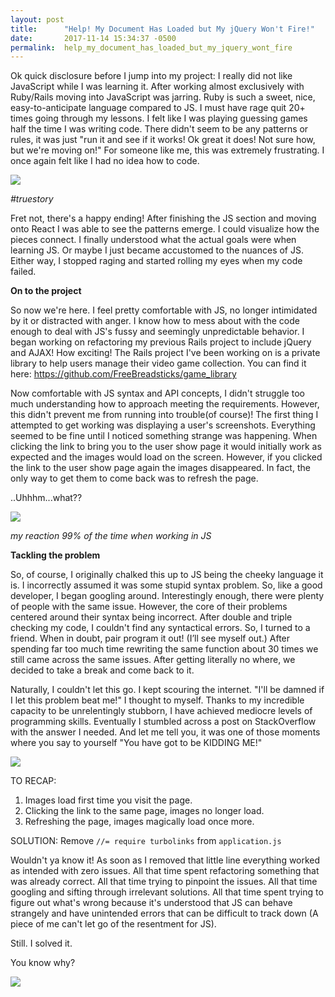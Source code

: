 ```yaml
---
layout: post
title:      "Help! My Document Has Loaded but My jQuery Won't Fire!"
date:       2017-11-14 15:34:37 -0500
permalink:  help_my_document_has_loaded_but_my_jquery_wont_fire
---
```



Ok quick disclosure before I jump into my project: I really did not like JavaScript while I was learning it. After working almost exclusively with Ruby/Rails moving into JavaScript was jarring. Ruby is such a sweet, nice, easy-to-anticipate language compared to JS. I must have rage quit 20+ times going through my lessons. I felt like I was playing guessing games half the time I was writing code. There didn't seem to be any patterns or rules, it was just "run it and see if it works! Ok great it does! Not sure how, but we're moving on!" For someone like me, this was extremely frustrating. I once again felt like I had no idea how to code. 

![](https://pics.me.me/most-people-rejected-his-message-javascript-sucks-shut-up-they-28664127.png)

*#truestory*

Fret not, there's a happy ending! After finishing the JS section and moving onto React I was able to see the patterns emerge. I could visualize how the pieces connect. I finally understood what the actual goals were when learning JS. Or maybe I just became accustomed to the nuances of JS. Either way, I stopped raging and started rolling my eyes when my code failed. 

**On to the project**

So now we're here. I feel pretty comfortable with JS, no longer intimidated by it or distracted with anger. I know how to mess about with the code enough to deal with JS's fussy and seemingly unpredictable behavior. I began working on refactoring my previous Rails project to include jQuery and AJAX! How exciting! The Rails project I've been working on is a private library to help users manage their video game collection. You can find it here:  https://github.com/FreeBreadsticks/game_library

Now comfortable with JS syntax and API concepts, I didn't struggle too much understanding how to approach meeting the requirements. However, this didn't prevent me from running into trouble(of course)! The first thing I attempted to get working was displaying a user's screenshots. Everything seemed to be fine until I noticed something strange was happening. When clicking the link to bring you to the user show page it would initially work as expected and the images would load on the screen. However, if you clicked the link to the user show page again the images disappeared. In fact, the only way to get them to come back was to refresh the page.

..Uhhhm...what??

![](https://media.tenor.com/images/86eb7c00905ba5fa58b0e0bc7c7c7486/tenor.gif)

*my reaction 99% of the time when working in JS*

**Tackling the problem**

So, of course, I originally chalked this up to JS being the cheeky language it is. I incorrectly assumed it was some stupid syntax problem. So, like a good developer, I began googling around. Interestingly enough, there were plenty of people with the same issue. However, the core of their problems centered around their syntax being incorrect. After double and triple checking my code, I couldn't find any syntactical errors. So, I turned to a friend. When in doubt, pair program it out! (I’ll see myself out.) After spending far too much time rewriting the same function about 30 times we still came across the same issues. After getting literally no where, we decided to take a break and come back to it. 

Naturally, I couldn't let this go. I kept scouring the internet. "I'll be damned if I let this problem beat me!" I thought to myself. Thanks to my incredible capacity to be unrelentingly stubborn, I have achieved mediocre levels of programming skills. Eventually I stumbled across a post on StackOverflow with the answer I needed. And let me tell you, it was one of those moments where you say to yourself "You have got to be KIDDING ME!"

![](https://i2.wp.com/gifrific.com/wp-content/uploads/2012/06/Michael-Scott-angry-stare-at-toby.gif?ssl=1)

TO RECAP:  
1. Images load first time you visit the page.
2. Clicking the link to the same page, images no longer load.
3. Refreshing the page, images magically load once more.

SOLUTION:
Remove `//= require turbolinks` from `application.js`

Wouldn't ya know it! As soon as I removed that little line everything worked as intended with zero issues. All that time spent refactoring something that was already correct. All that time trying to pinpoint the issues. All that time googling and sifting through irrelevant solutions. All that time spent trying to figure out what's wrong because it's understood that JS can behave strangely and have unintended errors that can be difficult to track down (A piece of me can't let go of the resentment for JS).

Still. I solved it.

You know why?

![](https://media.sticker.market/gif/music-video-kelis-bossy-58c1b5dd2dcb763c6d6c533a-g.gif)

